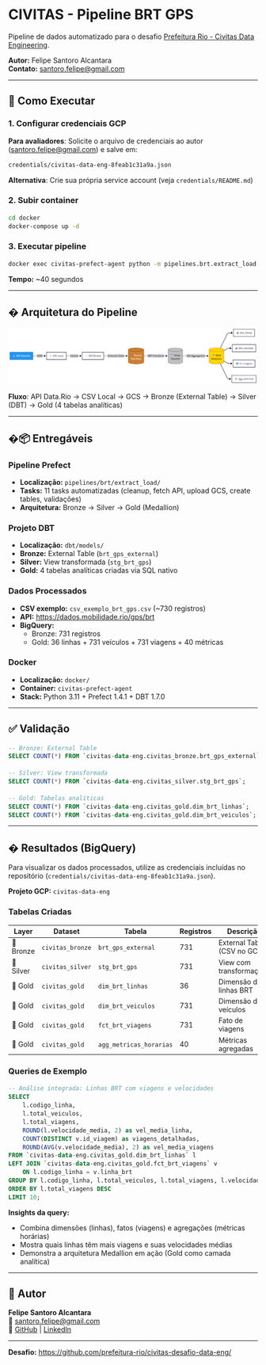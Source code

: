 # CIVITAS - Pipeline BRT GPS

Pipeline de dados automatizado para o desafio [Prefeitura Rio - Civitas Data Engineering](https://github.com/prefeitura-rio/civitas-desafio-data-eng/).

**Autor:** Felipe Santoro Alcantara  
**Contato:** santoro.felipe@gmail.com

---

## 🚀 Como Executar

### 1. Configurar credenciais GCP

**Para avaliadores**: Solicite o arquivo de credenciais ao autor (santoro.felipe@gmail.com) e salve em:
```bash
credentials/civitas-data-eng-8feab1c31a9a.json
```

**Alternativa**: Crie sua própria service account (veja `credentials/README.md`)

### 2. Subir container
```bash
cd docker
docker-compose up -d
```

### 3. Executar pipeline
```bash
docker exec civitas-prefect-agent python -m pipelines.brt.extract_load.flows
```

**Tempo:** ~40 segundos

---

## � Arquitetura do Pipeline

![Diagrama do Pipeline](diagrama.png)

**Fluxo**: API Data.Rio → CSV Local → GCS → Bronze (External Table) → Silver (DBT) → Gold (4 tabelas analíticas)

---

## �📦 Entregáveis

### Pipeline Prefect
- **Localização:** `pipelines/brt/extract_load/`
- **Tasks:** 11 tasks automatizadas (cleanup, fetch API, upload GCS, create tables, validações)
- **Arquitetura:** Bronze → Silver → Gold (Medallion)

### Projeto DBT
- **Localização:** `dbt/models/`
- **Bronze:** External Table (`brt_gps_external`)
- **Silver:** View transformada (`stg_brt_gps`)
- **Gold:** 4 tabelas analíticas criadas via SQL nativo

### Dados Processados
- **CSV exemplo:** `csv_exemplo_brt_gps.csv` (~730 registros)
- **API:** https://dados.mobilidade.rio/gps/brt
- **BigQuery:**
  - Bronze: 731 registros
  - Gold: 36 linhas + 731 veículos + 731 viagens + 40 métricas

### Docker
- **Localização:** `docker/`
- **Container:** `civitas-prefect-agent`
- **Stack:** Python 3.11 + Prefect 1.4.1 + DBT 1.7.0

---

## ✅ Validação

```sql
-- Bronze: External Table
SELECT COUNT(*) FROM `civitas-data-eng.civitas_bronze.brt_gps_external`;

-- Silver: View transformada
SELECT COUNT(*) FROM `civitas-data-eng.civitas_silver.stg_brt_gps`;

-- Gold: Tabelas analíticas
SELECT COUNT(*) FROM `civitas-data-eng.civitas_gold.dim_brt_linhas`;
SELECT COUNT(*) FROM `civitas-data-eng.civitas_gold.dim_brt_veiculos`;
```

---

## � Resultados (BigQuery)

Para visualizar os dados processados, utilize as credenciais incluídas no repositório (`credentials/civitas-data-eng-8feab1c31a9a.json`).

**Projeto GCP:** `civitas-data-eng`

### Tabelas Criadas

| Layer | Dataset | Tabela | Registros | Descrição |
|-------|---------|--------|-----------|-----------|
| 🥉 Bronze | `civitas_bronze` | `brt_gps_external` | 731 | External Table (CSV no GCS) |
| 🥈 Silver | `civitas_silver` | `stg_brt_gps` | 731 | View com transformações |
| 🥇 Gold | `civitas_gold` | `dim_brt_linhas` | 36 | Dimensão de linhas BRT |
| 🥇 Gold | `civitas_gold` | `dim_brt_veiculos` | 731 | Dimensão de veículos |
| 🥇 Gold | `civitas_gold` | `fct_brt_viagens` | 731 | Fato de viagens |
| 🥇 Gold | `civitas_gold` | `agg_metricas_horarias` | 40 | Métricas agregadas |

### Queries de Exemplo

```sql
-- Análise integrada: Linhas BRT com viagens e velocidades
SELECT 
    l.codigo_linha,
    l.total_veiculos,
    l.total_viagens,
    ROUND(l.velocidade_media, 2) as vel_media_linha,
    COUNT(DISTINCT v.id_viagem) as viagens_detalhadas,
    ROUND(AVG(v.velocidade_media), 2) as vel_media_viagens
FROM `civitas-data-eng.civitas_gold.dim_brt_linhas` l
LEFT JOIN `civitas-data-eng.civitas_gold.fct_brt_viagens` v 
    ON l.codigo_linha = v.linha_brt
GROUP BY l.codigo_linha, l.total_veiculos, l.total_viagens, l.velocidade_media
ORDER BY l.total_viagens DESC
LIMIT 10;
```

**Insights da query:**
- Combina dimensões (linhas), fatos (viagens) e agregações (métricas horárias)
- Mostra quais linhas têm mais viagens e suas velocidades médias
- Demonstra a arquitetura Medallion em ação (Gold como camada analítica)

---

## 👤 Autor

**Felipe Santoro Alcantara**  
📧 santoro.felipe@gmail.com  
🔗 [GitHub](https://github.com/flpsantoro) | [LinkedIn](https://www.linkedin.com/in/felipesantoroalcantara/)

---

**Desafio:** https://github.com/prefeitura-rio/civitas-desafio-data-eng/
